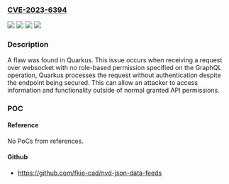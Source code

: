 ### [CVE-2023-6394](https://cve.mitre.org/cgi-bin/cvename.cgi?name=CVE-2023-6394)
![](https://img.shields.io/static/v1?label=Product&message=Red%20Hat%20build%20of%20Quarkus%202.13.9.Final&color=blue)
![](https://img.shields.io/static/v1?label=Product&message=Red%20Hat%20build%20of%20Quarkus%203.2.9.Final&color=blue)
![](https://img.shields.io/static/v1?label=Version&message=n%2Fa&color=blue)
![](https://img.shields.io/static/v1?label=Vulnerability&message=Missing%20Authorization&color=brighgreen)

### Description

A flaw was found in Quarkus. This issue occurs when receiving a request over websocket with no role-based permission specified on the GraphQL operation, Quarkus processes the request without authentication despite the endpoint being secured. This can allow an attacker to access information and functionality outside of normal granted API permissions.

### POC

#### Reference
No PoCs from references.

#### Github
- https://github.com/fkie-cad/nvd-json-data-feeds

